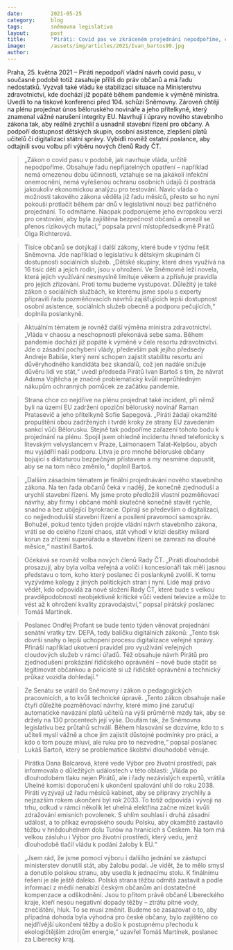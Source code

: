 ```yaml
---
date:         2021-05-25
category:     blog
tags:         sněmovna legislativa
layout:       post
title:        "Piráti: Covid pas ve zkráceném projednání nepodpoříme, chceme zrychlit stavební řízení a budeme dále bojovat za zvýšení platů učitelů"
image:        /assets/img/articles/2021/Ivan_bartos99.jpg
author:       
---
```

 

 

Praha, 25. května 2021 – Piráti nepodpoří vládní návrh covid pasu, v současné podobě totiž zasahuje příliš do práv občanů a má řadu nedostatků. Vyzvali také vládu ke stabilizaci situace na Ministerstvu zdravotnictví, kde dochází již popáté během pandemie k výměně ministra. Uvedli to na tiskové konferenci před 104. schůzí Sněmovny. Zároveň chtějí na plénu projednat únos běloruského novináře a jeho přítelkyně, který znamenal vážné narušení integrity EU. Navrhují i úpravy nového stavebního zákona tak, aby reálně zrychlil a usnadnil stavební řízení pro občany. A podpoří dostupnost dětských skupin, osobní asistence, zlepšení platů učitelů či digitalizaci státní správy. Vybídli rovněž ostatní poslance, aby odtajnili svou volbu při výběru nových členů Rady ČT.

 

> „Zákon o covid pasu v podobě, jak navrhuje vláda, určitě nepodpoříme. Obsahuje řadu nepřijatelných opatření – například nemá omezenou dobu účinnosti, vztahuje se na jakákoli infekční onemocnění, nemá vyřešenou ochranu osobních údajů či postrádá jakoukoliv ekonomickou analýzu pro testování. Navíc vláda o možnosti takového zákona věděla již řadu měsíců, přesto se ho nyní pokouší protlačit během pár dnů v legislativní nouzi bez patřičného projednání. To odmítáme. Naopak podporujeme jeho evropskou verzi pro cestování, aby byla zajištěna bezpečnost občanů a omezil se přenos rizikových mutací,“ popsala první místopředsedkyně Pirátů Olga Richterová. 

 

> Tisíce občanů se dotýkají i další zákony, které bude v týdnu řešit Sněmovna. Jde například o legislativu k dětským skupinám či dostupnosti sociálních služeb. „Dětské skupiny, které dnes využívá na 16 tisíc dětí a jejich rodin, jsou v ohrožení. Ve Sněmovně leží novela, která jejich využívání nesmyslně limituje věkem a zpřísňuje pravidla pro jejich zřizování. Proti tomu budeme vystupovat. Důležitý je také zákon o sociálních službách, ke kterému jsme spolu s experty připravili řadu pozměňovacích návrhů zajišťujících lepší dostupnost osobní asistence, sociálních služeb obecně a podporu pečujících,“ doplnila poslankyně.

 

> Aktuálním tématem je rovněž další výměna ministra zdravotnictví. „Vláda v chaosu a neschopnosti překonává sebe sama. Během pandemie dochází již popáté k výměně v čele resortu zdravotnictví. Jde o zásadní pochybení vlády, především pak jejího předsedy Andreje Babiše, který není schopen zajistit stabilitu resortu ani důvěryhodného kandidáta bez skandálů, což jen nadále snižuje důvěru lidí ve stát,“ uvedl předseda Pirátů Ivan Bartoš s tím, že návrat Adama Vojtěcha je značně problematický kvůli neprůhledným nákupům ochranných pomůcek ze začátku pandemie.  

 

> Strana chce co nejdříve na plénu projednat také incident, při němž byli na území EU zadrženi opoziční běloruský novinář Raman Pratasevič a jeho přítelkyně Sofie Sapegová. „Piráti žádají okamžité propuštění obou zadržených i tvrdé kroky ze strany EU zavedením sankcí vůči Bělorusku. Stejně tak podpoříme zařazení tohoto bodu k projednání na plénu. Spojil jsem ohledně incidentu ihned telefonicky s litevským velvyslancem v Praze, Laimonasem Talat-Kelpšou, abych mu vyjádřil naši podporu. Litva je pro mnohé běloruské občany bojující s diktaturou bezpečným přístavem a my nesmíme dopustit, aby se na tom něco změnilo,“ doplnil Bartoš. 

 

> „Dalším zásadním tématem je finální projednávání nového stavebního zákona. Na ten řada občanů čeká v naději, že konečně zjednoduší a urychlí stavební řízení. My jsme proto předložili vlastní pozměňovací návrhy, aby firmy i občané mohli skutečně konečně stavět rychle, snadno a bez ubíjející byrokracie. Opírají se především o digitalizaci, co nejjednodušší stavební řízení a posílení pravomocí samospráv. Bohužel, pokud tento týden projde vládní návrh stavebního zákona, vrátí se do celého řízení chaos, stát vyhodí v krizi desítky miliard korun za zřízení superúřadu a stavební řízení se zamrazí na dlouhé měsíce,“ nastínil Bartoš. 

 

> Očekává se rovněž volba nových členů Rady ČT. „Piráti dlouhodobě prosazují, aby byla volba veřejná a voliči i koncesionáři tak měli jasnou představu o tom, koho který poslanec či poslankyně zvolili. K tomu vyzýváme kolegy z jiných politických stran i nyní. Lidé mají právo vědět, kdo odpovídá za nové složení Rady ČT, které bude s velkou pravděpodobností neobjektivně kritické vůči vedení televize a může to vést až k ohrožení kvality zpravodajství,“ popsal pirátský poslanec Tomáš Martínek. 

 

> Poslanec Ondřej Profant se bude tento týden věnovat projednání senátní vratky tzv. DEPA, tedy balíčku digitálních zákonů: „Tento tisk dovrší snahy o lepší uchopení procesu digitalizace veřejné správy. Přináší například ukotvení pravidel pro využívání veřejných cloudových služeb v rámci úřadů. Též obsahuje návrh Pirátů pro zjednodušení prokázání řidičského oprávnění – nově bude stačit se legitimovat občankou a policisté si už řidičské oprávnění a technický průkaz vozidla dohledají.“ 

 

> Ze Senátu se vrátil do Sněmovny i zákon o pedagogických pracovnících, a to kvůli technické úpravě. „Tento zákon obsahuje naše čtyři důležité pozměňovací návrhy, které mimo jiné zaručují automatické navázání platů učitelů na výši průměrně mzdy tak, aby se držely na 130 procentech její výše. Doufám tak, že Sněmovna legislativu bez průtahů schválí. Během hlasování se dozvíme, kdo to s učiteli myslí vážně a chce jim zajistit důstojné podmínky pro práci, a kdo o tom pouze mluví, ale ruku pro to nezvedne,“ popsal poslanec Lukáš Bartoň, který se problematice školství dlouhodobě věnuje.  

 

> Pirátka Dana Balcarová, které vede Výbor pro životní prostředí, pak informovala o důležitých událostech v této oblasti: „Vláda po dlouhodobém tlaku nejen Pirátů, ale i řady nezávislých expertů, vrátila Uhelné komisi doporučení k ukončení spalování uhlí do roku 2038. Piráti vyzývají už řadu měsíců kabinet, aby se přípravy zrychlily a nejzazším rokem ukončení byl rok 2033. To totiž odpovídá i vývoji na trhu, odkud v rámci několik let uhelná elektřina začne mizet kvůli zdražování emisních povolenek. S uhlím souhlasí i druhá zásadní událost, a to příkaz evropského soudu Polsku, aby okamžitě zastavilo těžbu v hnědouhelném dolu Turów na hranicích s Českem. Na tom má velkou zásluhu i Výbor pro životní prostředí, který vedu, jenž dlouhodobě tlačil vládu k podání žaloby k EU.“ 

 

> „Jsem rád, že jsme pomocí výboru i dalšího jednání se zástupci ministerstev donutili stát, aby žalobu podal. Je vidět, že to mělo smysl a donutilo polskou stranu, aby usedla k jednacímu stolu. K finálnímu řešení je ale ještě daleko. Polská strana těžbu odmítá zastavit a podle informací z médií nenabízí českým občanům ani dostatečné kompenzace a odškodnění. Jsou to přitom právě občané Libereckého kraje, kteří nesou negativní dopady těžby – ztrátu pitné vody, znečištění, hluk. To se musí změnit. Budeme se zasazovat o to, aby případná dohoda byla výhodná pro české občany, bylo zajištěno co nejdřívější ukončení těžby a došlo k postupnému přechodu k ekologičtějším zdrojům energie,“ uzavřel Tomáš Martínek, poslanec za Liberecký kraj.
